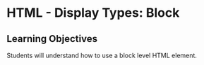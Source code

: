 # HTML - Display Types: Block

## Learning Objectives
Students will understand how to use a block level HTML element.